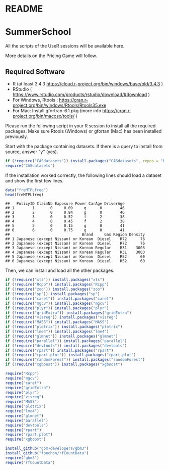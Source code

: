 README
================

SummerSchool
============

All the scripts of the UseR sessions will be available here.

More details on the Pricing Game will follow.

Required Software
-----------------

-   R (at least 3.4.3 <https://cloud.r-project.org/bin/windows/base/old/3.4.3> )
-   RStudio ( <https://www.rstudio.com/products/rstudio/download/#download> )
-   For Windows, Rtools : <https://cran.r-project.org/bin/windows/Rtools/Rtools35.exe>
-   For Mac: Install gfortran-6.1.pkg (more info <https://cran.r-project.org/bin/macosx/tools/> )

Please run the following script in your R session to install all the required packages. Make sure Rtools (Windows) or gfortan (Mac) has been installed previously.

Start with the package containing datasets. If there is a query to install from source, answer "y" (yes).

``` r
if (!require("CASdatasets")) install.packages("CASdatasets", repos = "http://cas.uqam.ca/pub/R/")
require("CASdatasets")
```

If the installation worked correctly, the following lines should load a dataset and show the first few lines.

``` r
data("freMTPLfreq")
head(freMTPLfreq)
```

    ##   PolicyID ClaimNb Exposure Power CarAge DriverAge
    ## 1        1       0     0.09     g      0        46
    ## 2        2       0     0.84     g      0        46
    ## 3        3       0     0.52     f      2        38
    ## 4        4       0     0.45     f      2        38
    ## 5        5       0     0.15     g      0        41
    ## 6        6       0     0.75     g      0        41
    ##                                Brand     Gas Region Density
    ## 1 Japanese (except Nissan) or Korean  Diesel    R72      76
    ## 2 Japanese (except Nissan) or Korean  Diesel    R72      76
    ## 3 Japanese (except Nissan) or Korean Regular    R31    3003
    ## 4 Japanese (except Nissan) or Korean Regular    R31    3003
    ## 5 Japanese (except Nissan) or Korean  Diesel    R52      60
    ## 6 Japanese (except Nissan) or Korean  Diesel    R52      60

Then, we can install and load all the other packages.

``` r
if (!require("xts")) install.packages("xts")
if (!require("Rcpp")) install.packages("Rcpp")
if (!require("zoo")) install.packages("zoo")
if (!require("sp")) install.packages("sp")
if (!require("caret")) install.packages("caret")
if (!require("mgcv")) install.packages("mgcv")
if (!require("plyr")) install.packages("plyr")
if (!require("gridExtra")) install.packages("gridExtra")
if (!require("visreg")) install.packages("visreg")
if (!require("MASS")) install.packages("MASS")
if (!require("plotrix")) install.packages("plotrix")
if (!require("lme4")) install.packages("lme4")
if (!require("glmnet")) install.packages("glmnet")
if (!require("parallel")) install.packages("parallel")
if (!require("devtools")) install.packages("devtools")
if (!require("rpart")) install.packages("rpart")
if (!require("rpart.plot")) install.packages("rpart.plot")
if (!require("randomForest")) install.packages("randomForest")
if (!require("xgboost")) install.packages("xgboost")

require("Rcpp")
require("mgcv")
require("caret")
require("gridExtra")
require("plyr")
require("visreg")
require("MASS")
require("plotrix")
require("lme4")
require("glmnet")
require("parallel")
require("devtools")
require("rpart")
require("rpart.plot")
require("xgboost")

install_github("gbm-developers/gbm3")
install_github("fpechon/rfCountData")
require("gbm3")
require("rfCountData")
```
